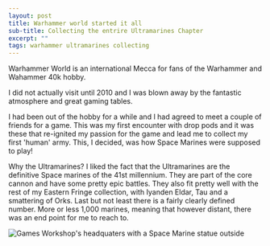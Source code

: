 ```yaml
---
layout: post
title: Warhammer world started it all
sub-title: Collecting the entrire Ultramarines Chapter
excerpt: ""
tags: warhammer ultramarines collecting
---
```


Warhammer World is an international Mecca for fans of the Warhammer and Wahammer 40k hobby.

I did not actually visit until 2010 and I was blown away by the fantastic atmosphere and great gaming tables.

I had been out of the hobby for a while and I had agreed to meet a couple of friends for a game. This was my first encounter with drop pods and it was these that re-ignited my passion for the game and lead me to collect my first 'human' army. This, I decided, was how Space Marines were supposed to play!

Why the Ultramarines? I liked the fact that the Ultramarines are the definitive Space marines of the 41st millennium. They are part of the core cannon and have some pretty epic battles. They also fit pretty well with the rest of my Eastern Fringe collection, with Iyanden Eldar, Tau and a smattering of Orks. Last but not least there is a fairly clearly defined number. More or less 1,000 marines, meaning that however distant, there was an end point for me to reach to.

![Games Workshop's headquaters with a Space Marine statue outside](../../assets/images/warhammer/gw_hq.jpg)
